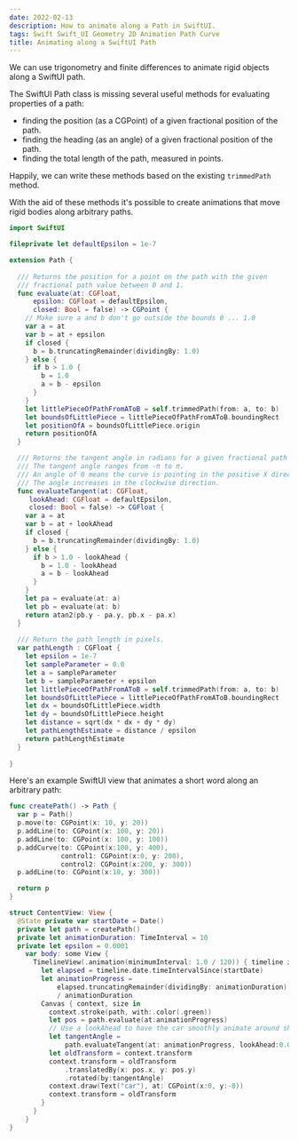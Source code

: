 ```yaml
---
date: 2022-02-13
description: How to animate along a Path in SwiftUI.
tags: Swift Swift_UI Geometry 2D Animation Path Curve
title: Animating along a SwiftUI Path
---
```


We can use trigonometry and finite differences to animate rigid objects along a SwiftUI path.

The SwiftUI Path class is missing several useful methods for evaluating properties of a path:

+ finding the position (as a CGPoint) of a given fractional position of the path.
+ finding the heading (as an angle) of a given fractional position of the path.
+ finding the total length of the path, measured in points.

Happily, we can write these methods based on the existing `trimmedPath` method.

With the aid of these methods it's possible to
create animations that move rigid bodies along arbitrary paths.

<!--more-->

``` swift
import SwiftUI

fileprivate let defaultEpsilon = 1e-7

extension Path {
  
  /// Returns the position for a point on the path with the given
  /// fractional path value between 0 and 1.
  func evaluate(at: CGFloat,
      epsilon: CGFloat = defaultEpsilon,
      closed: Bool = false) -> CGPoint {
    // Make sure a and b don't go outside the bounds 0 ... 1.0
    var a = at
    var b = at + epsilon
    if closed {
      b = b.truncatingRemainder(dividingBy: 1.0)
    } else {
      if b > 1.0 {
        b = 1.0
        a = b - epsilon
      }
    }
    let littlePieceOfPathFromAToB = self.trimmedPath(from: a, to: b)
    let boundsOfLittlePiece = littlePieceOfPathFromAToB.boundingRect
    let positionOfA = boundsOfLittlePiece.origin
    return positionOfA
  }

  /// Returns the tangent angle in radians for a given fractional path value between 0 and 1.
  /// The tangent angle ranges from -π to π.
  /// An angle of 0 means the curve is pointing in the positive X direction.
  /// The angle increases in the clockwise direction.
  func evaluateTangent(at: CGFloat,
     lookAhead: CGFloat = defaultEpsilon,
     closed: Bool = false) -> CGFloat {
    var a = at
    var b = at + lookAhead
    if closed {
      b = b.truncatingRemainder(dividingBy: 1.0)
    } else {
      if b > 1.0 - lookAhead {
        b = 1.0 - lookAhead
        a = b - lookAhead
      }
    }
    let pa = evaluate(at: a)
    let pb = evaluate(at: b)
    return atan2(pb.y - pa.y, pb.x - pa.x)
  }
  
  /// Return the path length in pixels.
  var pathLength : CGFloat {
    let epsilon = 1e-7
    let sampleParameter = 0.0
    let a = sampleParameter
    let b = sampleParameter + epsilon
    let littlePieceOfPathFromAToB = self.trimmedPath(from: a, to: b)
    let boundsOfLittlePiece = littlePieceOfPathFromAToB.boundingRect
    let dx = boundsOfLittlePiece.width
    let dy = boundsOfLittlePiece.height
    let distance = sqrt(dx * dx + dy * dy)
    let pathLengthEstimate = distance / epsilon
    return pathLengthEstimate
  }
  
}
```

Here's an example SwiftUI view that animates a short word along an arbitrary path:

```swift
func createPath() -> Path {
  var p = Path()
  p.move(to: CGPoint(x: 10, y: 20))
  p.addLine(to: CGPoint(x: 100, y: 20))
  p.addLine(to: CGPoint(x: 100, y: 100))
  p.addCurve(to: CGPoint(x:100, y: 400),
             control1: CGPoint(x:0, y: 200),
             control2: CGPoint(x:200, y: 300))
  p.addLine(to: CGPoint(x:10, y: 300))

  return p
}

struct ContentView: View {
  @State private var startDate = Date()
  private let path = createPath()
  private let animationDuration: TimeInterval = 10
  private let epsilon = 0.0001
    var body: some View {
      TimelineView(.animation(minimumInterval: 1.0 / 120)) { timeline in
        let elapsed = timeline.date.timeIntervalSince(startDate)
        let animationProgress =
            elapsed.truncatingRemainder(dividingBy: animationDuration)
            / animationDuration
        Canvas { context, size in
          context.stroke(path, with:.color(.green))
          let pos = path.evaluate(at:animationProgress)
          // Use a lookAhead to have the car smoothly animate around sharp corners
          let tangentAngle =
              path.evaluateTangent(at: animationProgress, lookAhead:0.01)
          let oldTransform = context.transform
          context.transform = oldTransform
              .translatedBy(x: pos.x, y: pos.y)
              .rotated(by:tangentAngle)
          context.draw(Text("car"), at: CGPoint(x:0, y:-8))
          context.transform = oldTransform
        }
      }
    }
}
```
